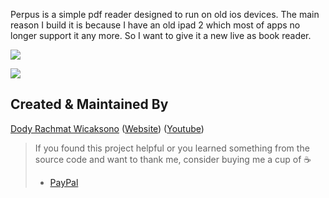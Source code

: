 Perpus is a simple pdf reader designed to run on old ios devices. The main reason I build it is because I have an old ipad 2 which most of apps no longer support it any more. So I want to give it a new live as book reader.

![](https://github.com/nicecoderdev/perpus/blob/master/perpus1.png?raw=true)

![](https://github.com/nicecoderdev/perpus/blob/master/perpus1.png?raw=true)

## Created & Maintained By

[Dody Rachmat Wicaksono](https://github.com/nicecoderdev) ([Website](https://www.nicecoder.com)) ([Youtube](https://www.youtube.com/c/DodyWicaksono)) 

> If you found this project helpful or you learned something from the source code and want to thank me, consider buying me a cup of :coffee:
>
> * [PayPal](https://paypal.me/nicecoderdev/)

